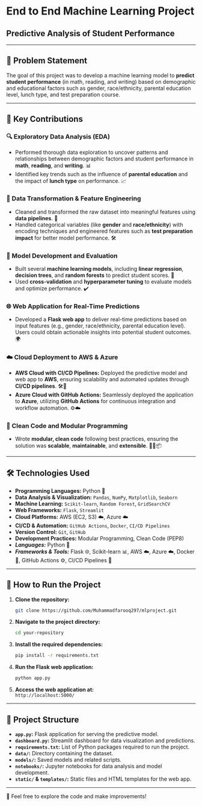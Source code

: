 # End to End Machine Learning Project

## **Predictive Analysis of Student Performance**  

---

## 🎯 Problem Statement  
The goal of this project was to develop a machine learning model to **predict student performance** (in math, reading, and writing) based on demographic and educational factors such as gender, race/ethnicity, parental education level, lunch type, and test preparation course.

---

## 🚀 Key Contributions

### 🔍 Exploratory Data Analysis (EDA)
- Performed thorough data exploration to uncover patterns and relationships between demographic factors and student performance in **math**, **reading**, and **writing**. 📊
- Identified key trends such as the influence of **parental education** and the impact of **lunch type** on performance. 📈

### 🔧 Data Transformation & Feature Engineering
- Cleaned and transformed the raw dataset into meaningful features using **data pipelines**. 🔄
- Handled categorical variables (like **gender** and **race/ethnicity**) with encoding techniques and engineered features such as **test preparation impact** for better model performance. 🛠️

### 🤖 Model Development and Evaluation
- Built several **machine learning models**, including **linear regression**, **decision trees**, and **random forests** to predict student scores. 🔢
- Used **cross-validation** and **hyperparameter tuning** to evaluate models and optimize performance. ✔️

### 🌐 Web Application for Real-Time Predictions
- Developed a **Flask web app** to deliver real-time predictions based on input features (e.g., gender, race/ethnicity, parental education level). Users could obtain actionable insights into potential student outcomes. 🌍

### ☁️ Cloud Deployment to AWS & Azure
- **AWS Cloud with CI/CD Pipelines:** Deployed the predictive model and web app to **AWS**, ensuring scalability and automated updates through **CI/CD pipelines**. 🛠️🚀
- **Azure Cloud with GitHub Actions:** Seamlessly deployed the application to **Azure**, utilizing **GitHub Actions** for continuous integration and workflow automation. ⚙️☁️

### 🧹 Clean Code and Modular Programming
- Wrote **modular, clean code** following best practices, ensuring the solution was **scalable**, **maintainable**, and **extensible**. 🧑‍💻📦

---


## 🛠️ Technologies Used

- **Programming Languages:** Python 🐍
- **Data Analysis & Visualization:** `Pandas`, `NumPy`, `Matplotlib`, `Seaborn`
- **Machine Learning:** `Scikit-learn`, `Random Forest`, `GridSearchCV`
- **Web Frameworks:** `Flask`, `Streamlit`
- **Cloud Platforms:** AWS (EC2, S3) ☁️, Azure ☁️
- **CI/CD & Automation:** `GitHub Actions`, `Docker`, `CI/CD Pipelines`
- **Version Control:** `Git`, `GitHub`
- **Development Practices:** Modular Programming, Clean Code (PEP8)
- **_Languages:_** Python 🐍  
- **_Frameworks & Tools:_** Flask 🌐, Scikit-learn 📊, AWS ☁️, Azure ☁️, Docker 🐳, GitHub Actions ⚙️, CI/CD Pipelines 🚀
---

## 📝 How to Run the Project

1. **Clone the repository:**  
    ```bash
    git clone https://github.com/Muhammadfarooq297/mlproject.git
    ```

2. **Navigate to the project directory:**  
    ```bash
    cd your-repository
    ```

3. **Install the required dependencies:**  
    ```bash
    pip install -r requirements.txt
    ```

4. **Run the Flask web application:**  
    ```bash
    python app.py
    ```

5. **Access the web application at:**  
    `http://localhost:5000/`

---

## 📁 Project Structure

- **`app.py`:** Flask application for serving the predictive model.
- **`dashboard.py`:** Streamlit dashboard for data visualization and predictions.
- **`requirements.txt`:** List of Python packages required to run the project.
- **`data/`:** Directory containing the dataset.
- **`models/`:** Saved models and related scripts.
- **`notebooks/`:** Jupyter notebooks for data analysis and model development.
- **`static/` & `templates/`:** Static files and HTML templates for the web app.

---

🎉 Feel free to explore the code and make improvements!